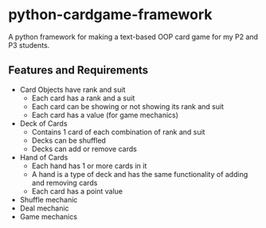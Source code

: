 # python-cardgame-framework
A python framework for making a text-based OOP card game for my P2 and P3 students.

## Features and Requirements
* Card Objects have rank and suit
    * Each card has a rank and a suit
    * Each card can be showing or not showing its rank and suit
    * Each card has a value (for game mechanics)
* Deck of Cards
    * Contains 1 card of each combination of rank and suit
    * Decks can be shuffled
    * Decks can add or remove cards
* Hand of Cards
    * Each hand has 1 or more cards in it
    * A hand is a type of deck and has the same functionality of adding and removing cards
    * Each card has a point value
* Shuffle mechanic
* Deal mechanic
* Game mechanics